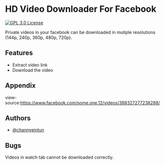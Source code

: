 
# HD Video Downloader For Facebook  


[![GPL 3.0 License](https://shields.io/category/license)](https://github.com/tterb/atomic-design-ui/blob/master/LICENSEs) 

Private videos in your facebook can be downloaded in mutiple resolutions (144p, 240p, 360p, 480p, 720p).




## Features

- Extract video link
- Download the video


## Appendix

view-source:https://www.facebook.com/some.one.12/videos/388327277238288/


## Authors

- [@channyeintun](https://www.github.com/channyeintun)


## Bugs

Videos in watch tab cannot be downloaded correctly.

